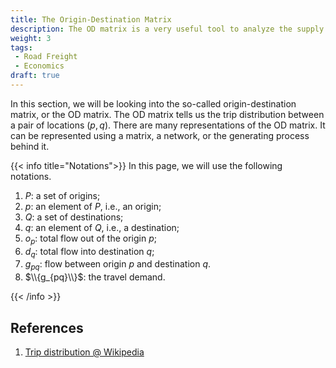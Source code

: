 ```yaml
---
title: The Origin-Destination Matrix
description: The OD matrix is a very useful tool to analyze the supply and demand
weight: 3
tags:
 - Road Freight
 - Economics
draft: true
---
```


In this section, we will be looking into the so-called origin-destination matrix, or the OD matrix. The OD matrix tells us the trip distribution between a pair of locations $(p, q)$. There are many representations of the OD matrix. It can be represented using a matrix, a network, or the generating process behind it.

{{< info title="Notations">}}
In this page, we will use the following notations.

1. $P$: a set of origins;
2. $p$: an element of $P$, i.e., an origin;
3. $Q$: a set of destinations;
4. $q$: an element of $Q$, i.e., a destination;
5. $o_p$: total flow out of the origin $p$;
6. $d_q$: total flow into destination $q$;
7. $g_{pq}$: flow between origin $p$ and destination $q$.
8. $\\{g_{pq}\\}$: the travel demand.



{{< /info >}}


## References

1. [Trip distribution @ Wikipedia](https://en.wikipedia.org/wiki/Trip_distribution)

